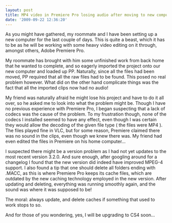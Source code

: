 ```yaml
---
layout: post
title: MP4 video in Premiere Pro losing audio after moving to new computer
date: '2009-09-22 12:36:20'
---
```


As you might have gathered, my roommate and I have been setting up a new computer for the last couple of days. This is quite a beast, which it has to be as he will be working with some heavy video editing on it through, amongst others, Adobe Premiere Pro. 

My roommate has brought with him some unfinished work from back home that he wanted to complete, and so eagerly imported the project onto our new computer and loaded up PP. Naturally, since all the files had been moved, PP required that all the raw files had to be found. This posed no real problem however. What did on the other hand complicate things was the fact that all the imported clips now had no audio!

My friend was naturally afraid he might lose his project and have to do it all over, so he asked me to look into what the problem might be. Though I have no previous experience with Premiere Pro, I began suspecting that a lack of codecs was the cause of the problem. To my frustration though, none of the codecs I installed seemed to have any effect, even though I was certain they would allow the decoding of the given file type ( the files were MP4 ). The files played fine in VLC, but for some reason, Premiere claimed there was no sound in the clips, even though we knew there was. My friend had even edited the files in Premiere on his home computer...

I suspected there might be a version problem as I had not yet updates to the most recent version 3.2.0. And sure enough, after googling around for a changelog I found that the new version did indeed have improved MPEG-4 support. I also found a tip that one should delete all folders ending with .MACC, as this is where Premiere Pro keeps its cache files, which are outdated by the new caching technology employed in the new version. After updating and deleting, everything was running smoothly again, and the sound was where it was supposed to be!

The moral: always update, and delete caches if something that used to work stops to so.

And for those of you wondering, yes, I will be upgrading to CS4 soon...